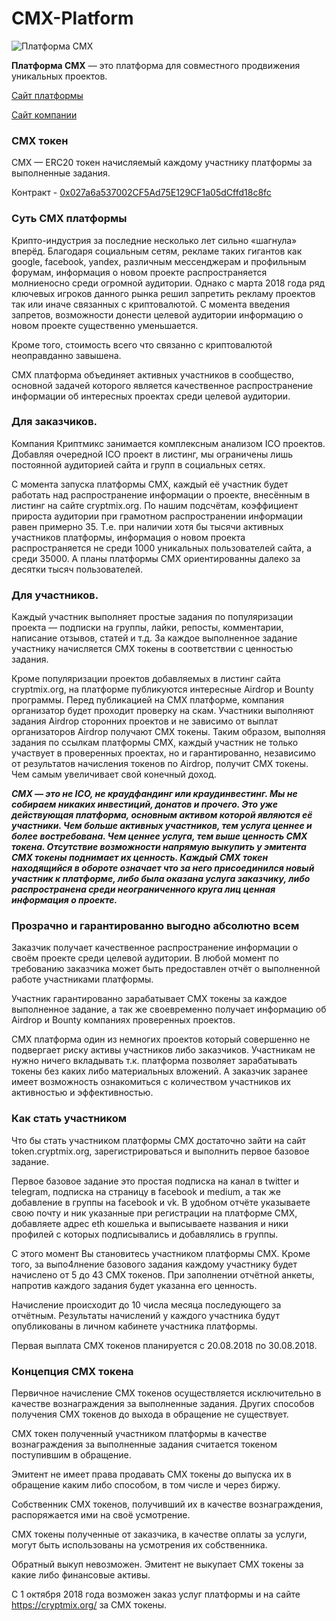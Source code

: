 # CMX-Platform

![Платформа CMX](https://token.cryptmix.org/wp-content/uploads/2018/04/logo.png)

**Платформа CMX** — это платформа для совместного продвижения уникальных проектов.

[Сайт платформы](https://token.cryptmix.org/)

[Сайт компании](https://cryptmix.org/)

### CMX токен

CMX — ERC20 токен начисляемый каждому участнику платформы за выполненные задания.

Контракт - [0x027a6a537002CF5Ad75E129CF1a05dCffd18c8fc](https://etherscan.io/address/0x027a6a537002cf5ad75e129cf1a05dcffd18c8fc)

### Суть CMX платформы

Крипто-индустрия за последние несколько лет сильно «шагнула» вперёд. Благодаря социальным сетям, рекламе таких гигантов как google, facebook, yandex, различным мессенджерам и профильным форумам, информация о новом проекте распространяется молниеносно среди огромной аудитории. Однако с марта 2018 года ряд ключевых игроков данного рынка решил запретить рекламу проектов так или иначе связанных с криптовалютой. С момента введения запретов, возможности донести целевой аудитории информацию о новом проекте существенно уменьшается.

Кроме того, стоимость всего что связанно с криптовалютой неоправданно завышена.

CMX платформа объединяет активных участников в сообщество, основной задачей которого является качественное распространение информации об интересных проектах среди целевой аудитории.

### Для заказчиков.

Компания Криптмикс занимается комплексным анализом ICO проектов. Добавляя очередной ICO проект в листинг, мы ограничены лишь постоянной аудиторией сайта и групп в социальных сетях.

С момента запуска платформы CMX, каждый её участник будет работать над распространение информации о проекте, внесённым в листинг на сайте cryptmix.org. По нашим подсчётам, коэффициент прироста аудитории при грамотном распространении информации равен примерно 35. Т.е. при наличии хотя бы тысячи активных участников платформы, информация о новом проекта распространяется не среди 1000 уникальных пользователей сайта, а среди 35000. А планы платформы CMX ориентированны далеко за десятки тысяч пользователей.

### Для участников.

Каждый участник выполняет простые задания по популяризации проекта — подписки на группы, лайки, репосты, комментарии, написание отзывов, статей и т.д. За каждое выполненное задание участнику начисляется CMX токены в соответствии с ценностью задания.

Кроме популяризации проектов добавляемых в листинг сайта cryptmix.org, на платформе публикуются интересные Airdrop и Bounty программы. Перед публикацией на CMX платформе, компания организатор будет проходит проверку на скам. Участники выполняют задания Airdrop сторонних проектов и не зависимо от выплат организаторов Airdrop получают CMX токены. Таким образом, выполняя задания по ссылкам платформы CMX, каждый участник не только участвует в проверенных проектах, но и гарантированно, независимо от результатов начисления токенов по Airdrop, получит CMX токены. Чем самым увеличивает свой конечный доход.

***CMX — это не ICO, не краудфандинг или краудинвестинг. Мы не собираем никаких инвестиций, донатов и прочего. Это уже действующая платформа, основным активом которой являются её участники. Чем больше активных участников, тем услуга ценнее и более востребована. Чем ценнее услуга, тем выше ценность CMX токена. Отсутствие возможности напрямую выкупить у эмитента CMX токены поднимает их ценность. Каждый CMX токен находящийся в обороте означает что за него присоединился новый участник к платформе, либо была оказана услуга заказчику, либо распространена среди неограниченного круга лиц ценная информация о проекте.***

### Прозрачно и гарантированно выгодно абсолютно всем

Заказчик получает качественное распространение информации о своём проекте среди целевой аудитории. В любой момент по требованию заказчика может быть предоставлен отчёт о выполненной работе участниками платформы.

Участник гарантированно зарабатывает CMX токены за каждое выполненное задание, а так же своевременно получает информацию об Airdrop и Bounty компаниях проверенных проектов.

CMX платформа один из немногих проектов который совершенно не подвергает риску активы участников либо заказчиков. Участникам не нужно ничего вкладывать т.к. платформа позволяет зарабатывать токены без каких либо материальных вложений. А заказчик заранее имеет возможность ознакомиться с количеством участников их активностью и эффективностью.

### Как стать участником

Что бы стать участником платформы CMX достаточно зайти на сайт token.cryptmix.org, зарегистрироваться и выполнить первое базовое задание.

Первое базовое задание это простая подписка на канал в twitter и telegram, подписка на страницу в facebook и medium, а так же добавление в группы на facebook и vk. В удобном отчёте указываете свою почту и ник указанные при регистрации на платформе CMX, добавляете адрес eth кошелька и выписываете названия и ники профилей с которых подписывались и добавлялись в группы.

С этого момент Вы становитесь участником платформы CMX. Кроме того, за выпо4лнение базового задания каждому участнику будет начислено от 5 до 43 CMX токенов. При заполнении отчётной анкеты, напротив каждого задания будет указанна его ценность.

Начисление происходит до 10 числа месяца последующего за отчётным. Результаты начислений у каждого участника будут опубликованы в личном кабинете участника платформы.

Первая выплата CMX токенов планируется с 20.08.2018 по 30.08.2018.

### Концепция CMX токена

Первичное начисление СМХ токенов осуществляется исключительно в качестве вознаграждения за выполненные задания. Других способов получения CMX токенов до выхода в обращение не существует.

CMX токен полученный участником платформы в качестве вознаграждения за выполненные задания считается токеном поступившим в обращение.

Эмитент не имеет права продавать CMX токены до выпуска их в обращение каким либо способом, в том числе и через биржу.

Собственник CMX токенов, получивший их в качестве вознаграждения, распоряжается ими на своё усмотрение.

CMX токены полученные от заказчика, в качестве оплаты за услуги, могут быть использованы на усмотрения их собственника.

Обратный выкуп невозможен. Эмитент не выкупает CMX токены за какие либо финансовые активы.

С 1 октября 2018 года возможен заказ услуг платформы и на сайте <https://cryptmix.org/> за CMX токены.
